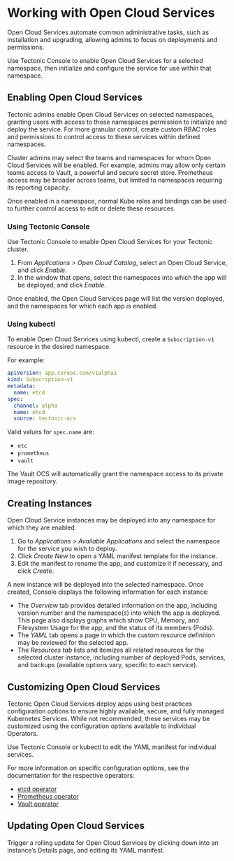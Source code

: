 # Working with Open Cloud Services

Open Cloud Services automate common administrative tasks, such as installation and upgrading, allowing admins to focus on deployments and permissions.

Use Tectonic Console to enable Open Cloud Services for a selected namespace, then initialize and configure the service for use within that namespace.

## Enabling Open Cloud Services

Tectonic admins enable Open Cloud Services on selected namespaces, granting users with access to those namespaces permission to initialize and deploy the service. For more granular control, create custom RBAC roles and permissions to control access to these services within defined namespaces.

Cluster admins may select the teams and namespaces for whom Open Cloud Services will be enabled. For example, admins may allow only certain teams access to Vault, a powerful and secure secret store. Prometheus access may be broader across teams, but limited to namespaces requiring its reporting capacity.

Once enabled in a namespace, normal Kube roles and bindings can be used to further control access to edit or delete these resources.

### Using Tectonic Console

Use Tectonic Console to enable Open Cloud Services for your Tectonic cluster.

1. From *Applications > Open Cloud Catalog*, select an Open Cloud Service, and click *Enable*.
2. In the window that opens, select the namespaces into which the app will be deployed, and click *Enable*.

Once enabled, the Open Cloud Services page will list the version deployed, and the namespaces for which each app is enabled.

### Using kubectl

To enable Open Cloud Services using kubectl, create a `Subscription-v1` resource in the desired namespace.

For example:

```yaml
apiVersion: app.coreos.com/v1alpha1
kind: Subscription-v1
metadata:
  name: etcd
spec:
  channel: alpha
  name: etcd
  source: tectonic-ocs
```

Valid values for `spec.name` are:
* `etc`
* `prometheus`
* `vault`

The Vault OCS will automatically grant the namespace access to its private image repository.

## Creating Instances

Open Cloud Service instances may be deployed into any namespace for which they are enabled.

1. Go to *Applications > Available Applications* and select the namespace for the service you wish to deploy.
2. Click *Create New* to open a YAML manifest template for the instance.
3. Edit the manifest to rename the app, and customize it if necessary, and click *Create*.

A new instance will be deployed into the selected namespace. Once created, Console displays the following information for each instance:

* The *Overview* tab provides detailed information on the app, including version number and the namespace(s) into which the app is deployed. This page also displays graphs which show CPU, Memory, and Filesystem Usage for the app, and the status of its members (Pods).
* The *YAML* tab opens a page in which the custom resource definition may be reviewed for the selected app.
* The *Resources tab* lists and itemizes all related resources for the selected cluster instance, including number of deployed Pods, services, and backups (available options vary, specific to each service).

## Customizing Open Cloud Services

Tectonic Open Cloud Services deploy apps using best practices configuration options to ensure highly available, secure, and fully managed Kubernetes Services. While not recommended, these services may be customized using the configuration options available to individual Operators.

Use Tectonic Console or kubectl to edit the YAML manifest for individual services.

For more information on specific configuration options, see the documentation for the respective operators:

* [etcd operator][etcd-operator]
* [Prometheus operator][prom-operator]
* [Vault operator][vault-operator]

## Updating Open Cloud Services

Trigger a rolling update for Open Cloud Services by clicking down into an instance’s Details page, and editing its YAML manifest.


[etcd-operator]: https://coreos.com/operators/etcd/docs/latest/
[prom-operator]: https://coreos.com/operators/prometheus/docs/latest/
[vault-operator]: https://coreos.com/tectonic/docs/latest/vault-operator/user/vault.html
